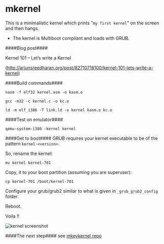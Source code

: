 mkernel
=======

This is a minimalistic kernel which prints "`my first kernel`" on the screen and then hangs.

* The kernel is Multiboot compliant and loads with GRUB.


####Blog post####

Kernel 101 – Let’s write a Kernel

(http://arjunsreedharan.org/post/82710718100/kernel-101-lets-write-a-kernel)

####Build commands####
```
nasm -f elf32 kernel.asm -o kasm.o
```
```
gcc -m32 -c kernel.c -o kc.o
```
```
ld -m elf_i386 -T link.ld -o kernel kasm.o kc.o
```

####Test on emulator####
```
qemu-system-i386 -kernel kernel
```

####Get to boot####
GRUB requires your kernel executable to be of the pattern `kernel-<version>`.

So, rename the kernel:

```
mv kernel kernel-701
```

Copy, it to your boot partition (assuming you are superuser):

```
cp kernel-701 /boot/kernel-701
```

Configure your grub/grub2 similar to what is given in `_grub_grub2_config` folder.

Reboot.

Voila !!

![kernel screenshot](http://static.tumblr.com/gltvynn/yOdn443dr/mkernel.png "Screenshot")

####The next step####
see [mkeykernel repo](//github.com/arjun024/mkeykernel)
